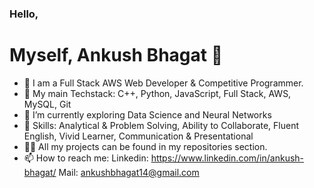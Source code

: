 
### Hello, <h1> Myself, Ankush Bhagat 👋 </h1>

- 👦 I am a Full Stack AWS Web Developer & Competitive Programmer.
- 🔭 My main Techstack: C++, Python, JavaScript, Full Stack, AWS, MySQL, Git
- 🌱 I’m currently exploring Data Science and Neural Networks
- 💬 Skills: Analytical & Problem Solving, Ability to Collaborate, Fluent English, Vivid Learner, Communication & Presentational
- 🧑‍💻 All my projects can be found in my repositories section.
- 📫 How to reach me: 
      Linkedin: https://www.linkedin.com/in/ankush-bhagat/
      Mail: ankushbhagat14@gmail.com              

[comment]: <img src="https://github-readme-stats.vercel.app/api?username=ankushbhagat124&&show_icons=true&title_color=ffffff&icon_color=bb2acf&text_color=daf7dc&bg_color=151515">
